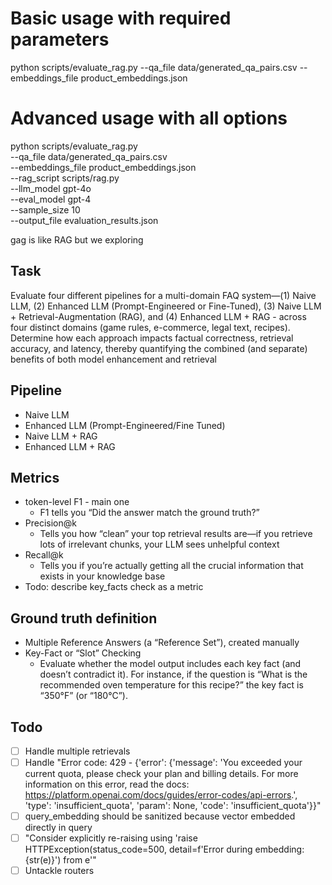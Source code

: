 # Basic usage with required parameters

python scripts/evaluate_rag.py --qa_file data/generated_qa_pairs.csv --embeddings_file product_embeddings.json

# Advanced usage with all options

python scripts/evaluate_rag.py \
 --qa_file data/generated_qa_pairs.csv \
 --embeddings_file product_embeddings.json \
 --rag_script scripts/rag.py \
 --llm_model gpt-4o \
 --eval_model gpt-4 \
 --sample_size 10 \
 --output_file evaluation_results.json

gag is like RAG but we exploring

## Task

Evaluate four different pipelines for a multi-domain FAQ system—(1) Naive LLM, (2) Enhanced LLM (Prompt-Engineered or Fine-Tuned), (3) Naive LLM + Retrieval-Augmentation (RAG), and (4) Enhanced LLM + RAG - across four distinct domains (game rules, e-commerce, legal text, recipes). Determine how each approach impacts factual correctness, retrieval accuracy, and latency, thereby quantifying the combined (and separate) benefits of both model enhancement and retrieval

## Pipeline

- Naive LLM
- Enhanced LLM (Prompt-Engineered/Fine Tuned)
- Naive LLM + RAG
- Enhanced LLM + RAG

## Metrics

- token-level F1 - main one
  - F1 tells you “Did the answer match the ground truth?”
- Precision@k
  - Tells you how “clean” your top retrieval results are—if you retrieve lots of irrelevant chunks, your LLM sees unhelpful context
- Recall@k
  - Tells you if you’re actually getting all the crucial information that exists in your knowledge base
- Todo: describe key_facts check as a metric

## Ground truth definition

- Multiple Reference Answers (a “Reference Set”), created manually
- Key-Fact or “Slot” Checking
  - Evaluate whether the model output includes each key fact (and doesn’t contradict it). For instance, if the question is “What is the recommended oven temperature for this recipe?” the key fact is “350°F” (or “180°C”).

## Todo

- [ ] Handle multiple retrievals
- [ ] Handle "Error code: 429 - {'error': {'message': 'You exceeded your current quota, please check your plan and billing details. For more information on this error, read the docs: https://platform.openai.com/docs/guides/error-codes/api-errors.', 'type': 'insufficient_quota', 'param': None, 'code': 'insufficient_quota'}}"
- [ ] query_embedding should be sanitized because vector embedded directly in query
- [ ] "Consider explicitly re-raising using 'raise HTTPException(status_code=500, detail=f'Error during embedding: {str(e)}') from e'"
- [ ] Untackle routers

